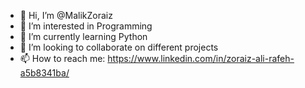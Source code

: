 - 👋 Hi, I’m @MalikZoraiz
- 👀 I’m interested in Programming 
- 🌱 I’m currently learning Python
- 💞️ I’m looking to collaborate on different projects
- 📫 How to reach me: https://www.linkedin.com/in/zoraiz-ali-rafeh-a5b8341ba/

<!---
MalikZoraiz/MalikZoraiz is a ✨ special ✨ repository because its `README.md` (this file) appears on your GitHub profile.
You can click the Preview link to take a look at your changes.
--->
